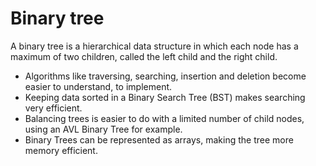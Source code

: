 # Binary tree

A binary tree is a hierarchical data structure in which each node has a maximum of two children, called the left child and the right child.

* Algorithms like traversing, searching, insertion and deletion become easier to understand, to implement.
* Keeping data sorted in a Binary Search Tree (BST) makes searching very efficient.
* Balancing trees is easier to do with a limited number of child nodes, using an AVL Binary Tree for example.
* Binary Trees can be represented as arrays, making the tree more memory efficient.